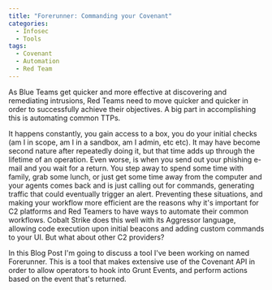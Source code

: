 ```yaml
---
title: "Forerunner: Commanding your Covenant"
categories:
  - Infosec
  - Tools
tags:
  - Covenant
  - Automation
  - Red Team
---
```


As Blue Teams get quicker and more effective at discovering and remediating intrusions, Red Teams need to move quicker and quicker in order to successfully achieve their objectives. A big part in accomplishing this is automating common TTPs.

It happens constantly, you gain access to a box, you do your initial checks (am I in scope, am I in a sandbox, am I admin, etc etc). It may have become second nature after repeatedly doing it, but that time adds up through the lifetime of an operation. Even worse, is when you send out your phishing e-mail and you wait for a return. You step away to spend some time with family, grab some lunch, or just get some time away from the computer and your agents comes back and is just calling out for commands, generating traffic that could eventually trigger an alert.
Preventing these situations, and making your workflow more efficient are the reasons why it's important for C2 platforms and Red Teamers to have ways to automate their common workflows. Cobalt Strike does this well with its Aggressor language, allowing code execution upon initial beacons and adding custom commands to your UI. But what about other C2 providers?

In this Blog Post I'm going to discuss a tool I've been working on named Forerunner. This is a tool that makes extensive use of the Covenant API in order to allow operators to hook into Grunt Events, and perform actions based on the event that's returned.
